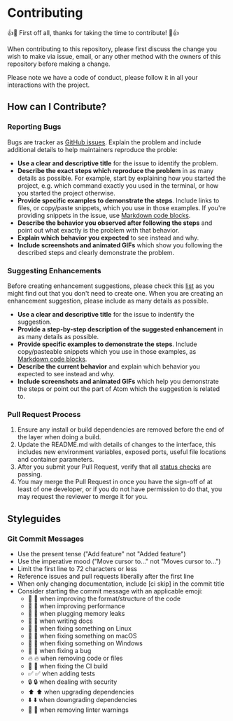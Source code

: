 # Contributing

👍🎉 First off all, thanks for taking the time to contribute! 🎉👍

When contributing to this repository, please first discuss the change you wish to make via issue,
email, or any other method with the owners of this repository before making a change. 

Please note we have a code of conduct, please follow it in all your interactions with the project.

## How can I Contribute?

### Reporting Bugs

Bugs are tracker as [GitHub issues](https://github.com/React-Dominicana/dominicans-who-code-react/issues). 
Explain the problem and include additional details to help maintainers reproduce the proble:

- **Use a clear and descriptive title** for the issue to identify the problem.
- **Describe the exact steps which reproduce the problem** in as many details as possible. 
For example, start by explaining how you started the project, e.g. which command exactly you used 
in the terminal, or how you started the project otherwise.
- **Provide specific examples to demonstrate the steps**. Include links to files, or copy/paste snippets,
 which you use in those examples. If you're providing snippets in the issue, use [Markdown code blocks](https://help.github.com/en/articles/getting-started-with-writing-and-formatting-on-github#multiple-lines).
- **Describe the behavior you observed after following the steps** and point out what exactly is the problem with that behavior.
- **Explain which behavior you expected** to see instead and why.
- **Include screenshots and animated GIFs** which show you following the described steps and clearly demonstrate the problem.

### Suggesting Enhancements

Before creating enhancement suggestions, please check this
 [list](https://github.com/React-Dominicana/dominicans-who-code-react/issues?q=is%3Aopen+is%3Aissue+label%3Aenhancement) 
 as you might find out that you don't need to create one. When you are creating an enhancement suggestion, 
 please include as many details as possible.

- **Use a clear and descriptive title** for the issue to indentify the suggestion.
- **Provide a step-by-step description of the suggested enhancement** in as many details as possible.
- **Provide specific examples to demonstrate the steps**. Include copy/pasteable snippets which you use 
in those examples, as [Markdown code blocks](https://help.github.com/en/articles/getting-started-with-writing-and-formatting-on-github#multiple-lines).
- **Describe the current behavior** and explain which behavior you expected to see instead and why.
- **Include screenshots and animated GIFs** which help you demonstrate the steps or point out the part 
of Atom which the suggestion is related to.

### Pull Request Process

1. Ensure any install or build dependencies are removed before the end of the layer when doing a build.
2. Update the README.md with details of changes to the interface, this includes new environment variables, 
exposed ports, useful file locations and container parameters.
3. After you submit your Pull Request, verify that all 
[status checks](https://help.github.com/en/articles/about-status-checks) are passing.
4. You may merge the Pull Request in once you have the sign-off of at least of one developer, or 
if you do not have permission to do that, you may request the reviewer to merge it for you.

## Styleguides

### Git Commit Messages

- Use the present tense ("Add feature" not "Added feature")
- Use the imperative mood ("Move cursor to..." not "Moves cursor to...")
- Limit the first line to 72 characters or less
- Reference issues and pull requests liberally after the first line
- When only changing documentation, include [ci skip] in the commit title
- Consider starting the commit message with an applicable emoji:
  - 🎨 :art: when improving the format/structure of the code
  - 🐎 :racehorse: when improving performance
  - 🚱 :non-potable_water: when plugging memory leaks
  - 📝 :memo: when writing docs
  - 🐧 :penguin: when fixing something on Linux
  - 🍎 :apple: when fixing something on macOS
  - 🏁 :checkered_flag: when fixing something on Windows
  - 🐛 :bug: when fixing a bug
  - 🔥 :fire: when removing code or files
  - 💚 :green_heart: when fixing the CI build
  - ✅ :white_check_mark: when adding tests
  - 🔒 :lock: when dealing with security
  - ⬆️ :arrow_up: when upgrading dependencies
  - ⬇️ :arrow_down: when downgrading dependencies
  - 👕 :shirt: when removing linter warnings
